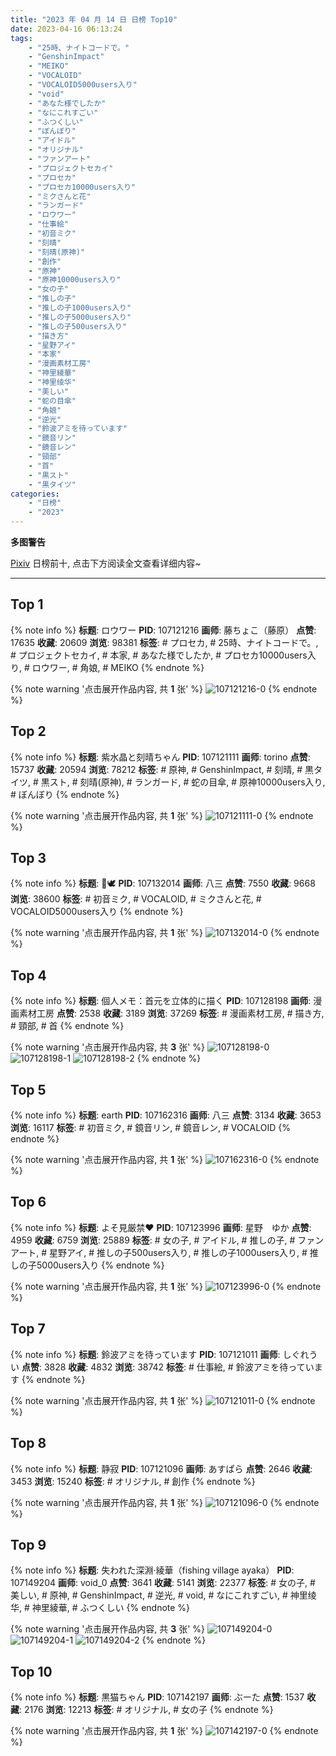 ```yaml
---
title: "2023 年 04 月 14 日 日榜 Top10"
date: 2023-04-16 06:13:24
tags:
    - "25時、ナイトコードで。"
    - "GenshinImpact"
    - "MEIKO"
    - "VOCALOID"
    - "VOCALOID5000users入り"
    - "void"
    - "あなた様でしたか"
    - "なにこれすごい"
    - "ふつくしい"
    - "ぼんぼり"
    - "アイドル"
    - "オリジナル"
    - "ファンアート"
    - "プロジェクトセカイ"
    - "プロセカ"
    - "プロセカ10000users入り"
    - "ミクさんと花"
    - "ランガード"
    - "ロウワー"
    - "仕事絵"
    - "初音ミク"
    - "刻晴"
    - "刻晴(原神)"
    - "創作"
    - "原神"
    - "原神10000users入り"
    - "女の子"
    - "推しの子"
    - "推しの子1000users入り"
    - "推しの子5000users入り"
    - "推しの子500users入り"
    - "描き方"
    - "星野アイ"
    - "本家"
    - "漫画素材工房"
    - "神里綾華"
    - "神里绫华"
    - "美しい"
    - "蛇の目傘"
    - "角娘"
    - "逆光"
    - "鈴波アミを待っています"
    - "鏡音リン"
    - "鏡音レン"
    - "頸部"
    - "首"
    - "黒スト"
    - "黒タイツ"
categories:
    - "日榜"
    - "2023"
---
```


<i class="fa fa-triangle-exclamation"></i>**多图警告**<i class="fa fa-triangle-exclamation"></i>

[Pixiv](https://www.pixiv.net/) 日榜前十, 点击下方阅读全文查看详细内容~

<!-- more -->

---

## Top 1

{% note info %}
**标题**: ロウワー
**PID**: 107121216 **画师**: 藤ちょこ（藤原）
**点赞**: 17635 **收藏**: 20609 **浏览**: 98381
**标签**: # プロセカ, # 25時、ナイトコードで。, # プロジェクトセカイ, # 本家, # あなた様でしたか, # プロセカ10000users入り, # ロウワー, # 角娘, # MEIKO
{% endnote %}

{% note warning '点击展开作品内容, 共 **1** 张' %}
![107121216-0](https://i.pixiv.re/img-original/img/2023/04/13/00/01/19/107121216_p0.png)
{% endnote %}

## Top 2

{% note info %}
**标题**: 紫水晶と刻晴ちゃん
**PID**: 107121111 **画师**: torino
**点赞**: 15737 **收藏**: 20594 **浏览**: 78212
**标签**: # 原神, # GenshinImpact, # 刻晴, # 黒タイツ, # 黒スト, # 刻晴(原神), # ランガード, # 蛇の目傘, # 原神10000users入り, # ぼんぼり
{% endnote %}

{% note warning '点击展开作品内容, 共 **1** 张' %}
![107121111-0](https://i.pixiv.re/img-original/img/2023/04/13/00/00/37/107121111_p0.jpg)
{% endnote %}

## Top 3

{% note info %}
**标题**: 🌸🕊
**PID**: 107132014 **画师**: 八三
**点赞**: 7550 **收藏**: 9668 **浏览**: 38600
**标签**: # 初音ミク, # VOCALOID, # ミクさんと花, # VOCALOID5000users入り
{% endnote %}

{% note warning '点击展开作品内容, 共 **1** 张' %}
![107132014-0](https://i.pixiv.re/img-original/img/2023/04/13/12/01/09/107132014_p0.png)
{% endnote %}

## Top 4

{% note info %}
**标题**: 個人メモ：首元を立体的に描く
**PID**: 107128198 **画师**: 漫画素材工房
**点赞**: 2538 **收藏**: 3189 **浏览**: 37269
**标签**: # 漫画素材工房, # 描き方, # 頸部, # 首
{% endnote %}

{% note warning '点击展开作品内容, 共 **3** 张' %}
![107128198-0](https://i.pixiv.re/img-original/img/2023/04/13/07/00/06/107128198_p0.jpg)
![107128198-1](https://i.pixiv.re/img-original/img/2023/04/13/07/00/06/107128198_p1.jpg)
![107128198-2](https://i.pixiv.re/img-original/img/2023/04/13/07/00/06/107128198_p2.jpg)
{% endnote %}

## Top 5

{% note info %}
**标题**: earth
**PID**: 107162316 **画师**: 八三
**点赞**: 3134 **收藏**: 3653 **浏览**: 16117
**标签**: # 初音ミク, # 鏡音リン, # 鏡音レン, # VOCALOID
{% endnote %}

{% note warning '点击展开作品内容, 共 **1** 张' %}
![107162316-0](https://i.pixiv.re/img-original/img/2023/04/14/14/44/36/107162316_p0.png)
{% endnote %}

## Top 6

{% note info %}
**标题**: よそ見厳禁❤️
**PID**: 107123996 **画师**: 星野　ゆか
**点赞**: 4959 **收藏**: 6759 **浏览**: 25889
**标签**: # 女の子, # アイドル, # 推しの子, # ファンアート, # 星野アイ, # 推しの子500users入り, # 推しの子1000users入り, # 推しの子5000users入り
{% endnote %}

{% note warning '点击展开作品内容, 共 **1** 张' %}
![107123996-0](https://i.pixiv.re/img-original/img/2023/04/13/01/25/47/107123996_p0.png)
{% endnote %}

## Top 7

{% note info %}
**标题**: 鈴波アミを待っています
**PID**: 107121011 **画师**: しぐれうい
**点赞**: 3828 **收藏**: 4832 **浏览**: 38742
**标签**: # 仕事絵, # 鈴波アミを待っています
{% endnote %}

{% note warning '点击展开作品内容, 共 **1** 张' %}
![107121011-0](https://i.pixiv.re/img-original/img/2023/04/13/00/00/01/107121011_p0.jpg)
{% endnote %}

## Top 8

{% note info %}
**标题**: 静寂
**PID**: 107121096 **画师**: あすぱら
**点赞**: 2646 **收藏**: 3453 **浏览**: 15240
**标签**: # オリジナル, # 創作
{% endnote %}

{% note warning '点击展开作品内容, 共 **1** 张' %}
![107121096-0](https://i.pixiv.re/img-original/img/2023/04/13/00/00/31/107121096_p0.jpg)
{% endnote %}

## Top 9

{% note info %}
**标题**: 失われた深淵·綾華（fishing village ayaka）
**PID**: 107149204 **画师**: void_0
**点赞**: 3641 **收藏**: 5141 **浏览**: 22377
**标签**: # 女の子, # 美しい, # 原神, # GenshinImpact, # 逆光, # void, # なにこれすごい, # 神里绫华, # 神里綾華, # ふつくしい
{% endnote %}

{% note warning '点击展开作品内容, 共 **3** 张' %}
![107149204-0](https://i.pixiv.re/img-original/img/2023/04/14/00/01/47/107149204_p0.jpg)
![107149204-1](https://i.pixiv.re/img-original/img/2023/04/14/00/01/47/107149204_p1.jpg)
![107149204-2](https://i.pixiv.re/img-original/img/2023/04/14/00/01/47/107149204_p2.jpg)
{% endnote %}

## Top 10

{% note info %}
**标题**: 黒猫ちゃん
**PID**: 107142197 **画师**: ぶーた
**点赞**: 1537 **收藏**: 2176 **浏览**: 12213
**标签**: # オリジナル, # 女の子
{% endnote %}

{% note warning '点击展开作品内容, 共 **1** 张' %}
![107142197-0](https://i.pixiv.re/img-original/img/2023/04/13/20/50/42/107142197_p0.png)
{% endnote %}
